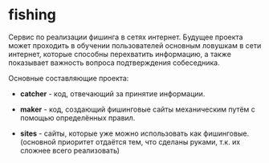 # fishing
Сервис по реализации фишинга в сетях интернет.
Будущее проекта может проходить в обучении пользователей основным ловушкам в сети интернет, которые способны перехватить информацию, а также показывает важность вопроса подтверждения собеседника.

Основные составляющие проекта:

* <b>catcher</b> - код, отвечающий за принятие информации.

* <b>maker</b> - код, создающий фишинговые сайты механическим путём с помощью определённых правил.

* <b>sites</b> - сайты, которые уже можно использовать как фишинговые.(основной приоритет отдаётся тем, что сделаны руками, т.к. их сложнее всего реализовать)
